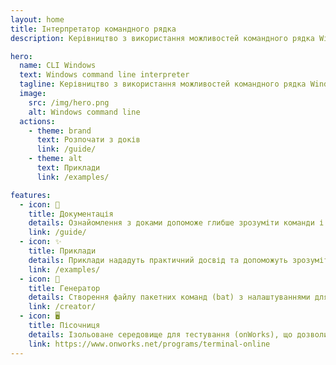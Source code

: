 ```yaml
---
layout: home
title: Інтерпретатор командного рядка
description: Керівництво з використання можливостей командного рядка Windows

hero:
  name: CLI Windows
  text: Windows command line interpreter
  tagline: Керівництво з використання можливостей командного рядка Windows
  image:
    src: /img/hero.png
    alt: Windows command line
  actions:
    - theme: brand
      text: Розпочати з доків
      link: /guide/
    - theme: alt
      text: Приклади
      link: /examples/

features:
  - icon: 📑
    title: Документація
    details: Ознайомлення з доками допоможе глибше зрозуміти команди і виконувати різноманітні завдання в системі
    link: /guide/
  - icon: ✨
    title: Приклади
    details: Приклади нададуть практичний досвід та допоможуть зрозуміти, як застосовувати команди в реальних сценаріях
    link: /examples/
  - icon: 🔄
    title: Генератор
    details: Cтворення файлу пакетних команд (bat) з налаштуваннями для операційної системи Windows.
    link: /creator/
  - icon: 🖥
    title: Пісочниця
    details: Ізольоване середовище для тестування (onWorks), що дозволить навчитися використовувати команди безпечно
    link: https://www.onworks.net/programs/terminal-online
---
```

